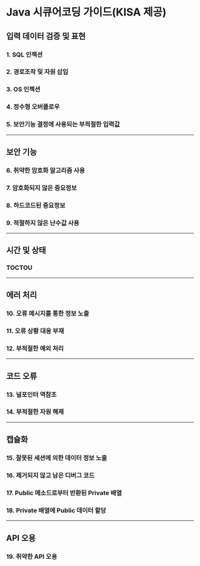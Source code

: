# Java 시큐어코딩 가이드(KISA 제공)

## 입력 데이터 검증 및 표현

### 1. SQL 인젝션


### 2. 경로조작 및 자원 삽입

### 3. OS 인젝션

### 4. 정수형 오버플로우

### 5. 보안기능 결정에 사용되는 부적절한 입력값
---
## 보안 기능

### 6. 취약한 암호화 알고리즘 사용

### 7. 암호화되지 않은 중요정보

### 8. 하드코드된 중요정보

### 9. 적절하지 않은 난수값 사용
---
## 시간 및 상태
### TOCTOU 
---
## 에러 처리
### 10. 오류 메시지를 통한 정보 노출
### 11. 오류 상황 대응 부재
### 12. 부적절한 예외 처리
---
## 코드 오류
### 13. 널포인터 역참조
### 14. 부적절한 자원 해제
---
## 캡슐화
### 15. 잘못된 세션에 의한 데이터 정보 노출
### 16. 제거되지 않고 남은 디버그 코드
### 17. Public 메소드로부터 반환된 Private 배열
### 18. Private 배열에 Public 데이터 할당
---
## API 오용
### 19. 취약한 API 오용


